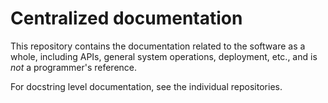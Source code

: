 # Centralized documentation

This repository contains the documentation related to the software as a whole, including APIs, general system operations, deployment, etc., and is *not* a programmer's reference. 

For docstring level documentation, see the individual repositories.
